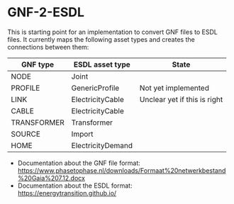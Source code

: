 # GNF-2-ESDL

This is starting point for an implementation to convert GNF files to ESDL files. It currently maps the following asset types
and creates the connections between them:

| GNF type | ESDL asset type | State |
| ----------- | ----------- | --- |
| NODE | Joint | |
| PROFILE | GenericProfile | Not yet implemented |
| LINK | ElectricityCable | Unclear yet if this is right |
| CABLE | ElectricityCable | |
| TRANSFORMER | Transformer | |
| SOURCE | Import |  |
| HOME | ElectricityDemand |  |


- Documentation about the GNF file format: https://www.phasetophase.nl/downloads/Formaat%20netwerkbestand%20Gaia%207.12.docx
- Documentation about the ESDL format: https://energytransition.github.io/
